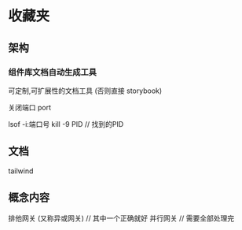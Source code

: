 # 收藏夹

## 架构

### 组件库文档自动生成工具

可定制,可扩展性的文档工具 (否则直接 storybook)

关闭端口 port

lsof -i:端口号
kill -9 PID // 找到的PID

## 文档

tailwind

## 概念内容

排他网关 (又称异或网关) // 其中一个正确就好
并行网关 // 需要全部处理完